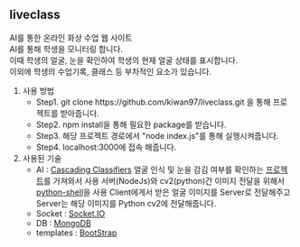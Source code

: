 ## liveclass
AI를 통한 온라인 화상 수업 웹 사이트<br>
AI를 통해 학생을 모니터링 합니다.<br>
이때 학생의 얼굴, 눈을 확인하여 학생의 현재 얼굴 상태를 표시합니다.<br>
이외에 학생의 수업기록, 클래스 등 부차적인 요소가 있습니다.<br>

1. 사용 방법
    - Step1. git clone h<span>t</span>tps://github.com/kiwan97/liveclass.git 을 통해 프로젝트를 받아줍니다.
    - Step2. npm install을 통해 필요한 package를 받습니다.
    - Step3. 해당 프로젝트 경로에서 "node index.js"를 통해 실행시켜줍니다.
    - Step4. localhost:3000에 접속 해줍니다.
2. 사용된 기술
    - AI : [Cascading Classifiers](https://en.wikipedia.org/wiki/Cascading_classifiers)
        얼굴 인식 및 눈을 감김 여부를 확인하는 [프로젝트](https://github.com/GangYuanFan/Closed-Eye-Detection-with-opencv)를 가져와서 사용
        서버(NodeJs)와 cv2(python)간 이미지 전달을 위해서 [python-shell](https://github.com/extrabacon/python-shell)을 사용
        Client에게서 받은 얼굴 이미지를 Server로 전달해주고 Server는 해당 이미지를 Python cv2에 전달해줍니다.
    - Socket : [Socket.IO](https://socket.io/)
    - DB : [MongoDB](https://www.mongodb.com/)
    - templates : [BootStrap](https://getbootstrap.com/)